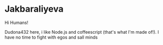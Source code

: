 # Jakbaraliyeva

Hi Humans!

Dudona432 here, i like Node.js and coffeescript (that's what I'm made of!).
I have no time to fight with egos and sall minds
